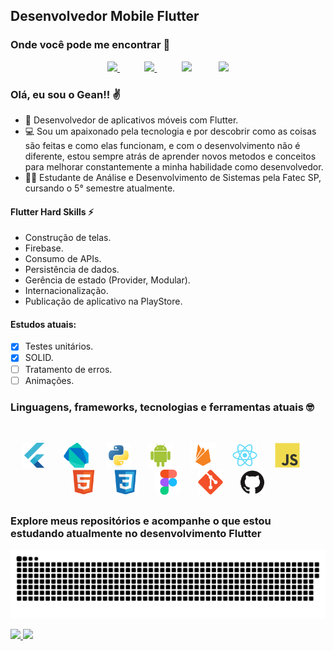 ## Desenvolvedor Mobile Flutter


### Onde você pode me encontrar :iphone:

<p align="center">
  <a href="https://www.linkedin.com/in/gean-martins-silva">
    <img src="https://img.shields.io/badge/linkedin-%230077B5.svg?&style=for-the-badge&logo=linkedin&logoColor=white&link=mailto:https://www.linkedin.com/in/gean-martins-silva/">
  </a>
  &nbsp;&nbsp;&nbsp;&nbsp;&nbsp;&nbsp;&nbsp;&nbsp;&nbsp;
  <a href="https://github.com/GeanMartinsSilva">
    <img  src="https://img.shields.io/badge/github-%23100000.svg?&style=for-the-badge&logo=github&logoColor=white&link=mailto:https://github.com/GeanMartinsSilva">
  </a>
  &nbsp;&nbsp;&nbsp;&nbsp;&nbsp;&nbsp;&nbsp;&nbsp;&nbsp;
  <a href="https://t.me/GeanMartinsSilva" target="_blank">
    <img src="https://img.shields.io/badge/Telegram-2CA5E0?style=for-the-badge&logo=telegram&logoColor=white" target="_blank"></a>
  &nbsp;&nbsp;&nbsp;&nbsp;&nbsp;&nbsp;&nbsp;&nbsp;&nbsp;
  <a href="mailto:gemartins.silva@gmail.com">
    <img src="https://img.shields.io/badge/gmail-D14836?&style=for-the-badge&logo=gmail&logoColor=white&link=mailto:gemartins.silva@gmail.com">
  </a>
</p>

### Olá, eu sou o Gean!! ✌️

- 📲 Desenvolvedor de aplicativos móveis com Flutter.
- 💻 Sou um apaixonado pela tecnologia e por descobrir como as coisas são feitas e como elas funcionam, e com o desenvolvimento não é diferente, estou sempre atrás de aprender novos metodos e conceitos para melhorar constantemente a minha habilidade como desenvolvedor.
- 👨‍🎓 Estudante de Análise e Desenvolvimento de Sistemas pela Fatec SP, cursando o 5° semestre atualmente.

#### Flutter Hard Skills :zap:

* Construção de telas.
* Firebase.
* Consumo de APIs.
* Persistência de dados.
* Gerência de estado (Provider, Modular).
* Internacionalização.
* Publicação de aplicativo na PlayStore.

#### Estudos atuais:
- [x] Testes unitários.
- [x] SOLID.
- [ ] Tratamento de erros.
- [ ] Animações.

### Linguagens, frameworks, tecnologias e ferramentas atuais :nerd_face:
</br>
<p align="center">
  <img height="40" src="https://raw.githubusercontent.com/devicons/devicon/master/icons/flutter/flutter-original.svg">
  &nbsp;&nbsp;&nbsp;&nbsp;&nbsp;
  <img height="40" src="https://raw.githubusercontent.com/devicons/devicon/master/icons/dart/dart-original.svg">
  &nbsp;&nbsp;&nbsp;&nbsp;&nbsp;
  <img height="40" src="https://raw.githubusercontent.com/devicons/devicon/master/icons/python/python-original.svg">
  &nbsp;&nbsp;&nbsp;&nbsp;&nbsp;
  <img height="40" src="https://raw.githubusercontent.com/devicons/devicon/master/icons/android/android-original.svg">
  &nbsp;&nbsp;&nbsp;&nbsp;&nbsp;
  <img height="40" src="https://raw.githubusercontent.com/devicons/devicon/master/icons/firebase/firebase-plain.svg">
  &nbsp;&nbsp;&nbsp;&nbsp;&nbsp;
  <img height="40" src="https://raw.githubusercontent.com/devicons/devicon/master/icons/react/react-original.svg">
  &nbsp;&nbsp;&nbsp;&nbsp;&nbsp;
  <img height="40" src="https://raw.githubusercontent.com/devicons/devicon/master/icons/javascript/javascript-original.svg">
  &nbsp;&nbsp;&nbsp;&nbsp;&nbsp;
  <img height="40" src="https://raw.githubusercontent.com/devicons/devicon/master/icons/html5/html5-original.svg">
  &nbsp;&nbsp;&nbsp;&nbsp;&nbsp;
  <img height="40" src="https://raw.githubusercontent.com/devicons/devicon/master/icons/css3/css3-original.svg">
  &nbsp;&nbsp;&nbsp;&nbsp;&nbsp;
  <img height="40" src="https://raw.githubusercontent.com/devicons/devicon/master/icons/figma/figma-original.svg">
  &nbsp;&nbsp;&nbsp;&nbsp;&nbsp;
  <img height="40" src="https://raw.githubusercontent.com/devicons/devicon/master/icons/git/git-original.svg">
  &nbsp;&nbsp;&nbsp;&nbsp;&nbsp;
  <img height="40" src="https://raw.githubusercontent.com/devicons/devicon/master/icons/github/github-original.svg">
</p>


##
### Explore meus repositórios e acompanhe o que estou estudando atualmente no desenvolvimento Flutter

 
<div> 

  ![Snake animation](https://github.com/geanmartinssilva/geanmartinssilva/blob/output/github-contribution-grid-snake.svg)
 
</div>

<div>
  <a href="https://github.com/geanmartinssilva">
  <img height="180em" src="https://github-readme-stats.vercel.app/api?username=geanmartinssilva&show_icons=true&theme=dark&include_all_commits=true&count_private=true"/>
  <img height="180em" src="https://github-readme-stats.vercel.app/api/top-langs/?username=geanmartinssilva&layout=compact&langs_count=7&theme=dark"/>
</div>


<!--
**GeanMartinsSilva/GeanMartinsSilva** is a ✨ _special_ ✨ repository because its `README.md` (this file) appears on your GitHub profile.

- Melhorar itens futuramente
- ⚡ Fatos Curíosos: Sou apaioxado por esportes e me dou bem com a grande maioria, menos basquete 🏀 mesmo tendo mais de 1,90 de altura, sou Árbitro de Futebol Americano 🏈 a quase 10 anos, meu cachorro é mais mimado que a maioria das crianças pequenas e já tentei criar um algoritmo na qual eu não conseguisse vencer a maquina mesmo que quisesse... Sim, eu sei que a rebelião das maquinas começou por muito menos que isso 😆

Here are some ideas to get you started:

- 🔭 I’m currently working on ...
- 🌱 I’m currently learning ...
- 👯 I’m looking to collaborate on ...
- 🤔 I’m looking for help with ...
- 💬 Ask me about ...
- 📫 How to reach me: ...
- 😄 Pronouns: ...
- ⚡ Fun fact: ...
-->
